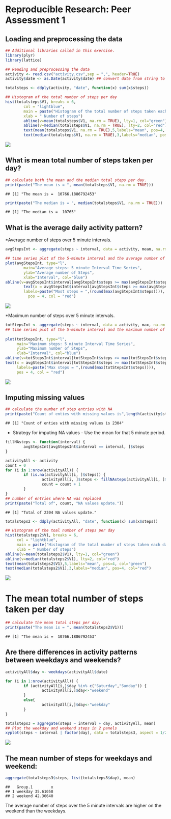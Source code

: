 # Reproducible Research: Peer Assessment 1


## Loading and preprocessing the data


```r
## Additional libraries called in this exercise.
library(plyr)
library(lattice)

## Reading and preprocessing the data
activity <- read.csv("activity.csv",sep = ",", header=TRUE)
activity$date <- as.Date(activity$date) ## convert date from string to date

totalsteps <- ddply(activity, "date", function(x) sum(x$steps))

## Histogram of the total number of steps per day
hist(totalsteps$V1, breaks = 6,
        col = "lightblue",
        main = paste("Histogram of the total number of steps taken each day"),
        xlab = " Number of steps")
        abline(v=mean(totalsteps$V1, na.rm = TRUE), lty=1, col="green")
        abline(v=median(totalsteps$V1, na.rm = TRUE), lty=2, col="red")
        text(mean(totalsteps$V1, na.rm = TRUE),5,labels="mean", pos=4, col="green")
        text(median(totalsteps$V1, na.rm = TRUE),3,labels="median", pos=4, col="red")
```

![](PA1_template_files/figure-html/unnamed-chunk-1-1.png) 

## What is mean total number of steps taken per day?

```r
## calculate both the mean and the median total steps per day.        
print(paste("The mean is = ", mean(totalsteps$V1, na.rm = TRUE)))
```

```
## [1] "The mean is =  10766.1886792453"
```

```r
print(paste("The median is = ", median(totalsteps$V1, na.rm = TRUE)))
```

```
## [1] "The median is =  10765"
```

## What is the average daily activity pattern?
*Average number of steps over 5 minute intervals.


```r
avgStepsInt <- aggregate(steps ~ interval, data = activity, mean, na.rm = TRUE)  

## time series plot of the 5-minute interval and the average number of steps taken, averaged  across all days 
plot(avgStepsInt, type="l",  
        main="Average steps: 5 minute Interval Time Series", 
        ylab="Average number of Steps", 
        xlab="Interval", col="blue") 
abline(v=avgStepsInt$interval[avgStepsInt$steps >= max(avgStepsInt$steps)], lty = 1, col = "red")
        text(x = avgStepsInt$interval[avgStepsInt$steps >= max(avgStepsInt$steps)],y = round(max(avgStepsInt$steps)),   
        labels=paste("Most steps = ",(round(max(avgStepsInt$steps)))), 
          pos = 4, col = "red")
```

![](PA1_template_files/figure-html/unnamed-chunk-3-1.png) 

*Maximum number of steps over 5 minute intervals.


```r
totStepsInt <- aggregate(steps ~ interval, data = activity, max, na.rm = TRUE)  
## time series plot of the 5-minute interval and the maximum number of steps taken, across all days 
        
plot(totStepsInt, type="l",  
     main="Maximum steps: 5 minute Interval Time Series", 
     ylab="Maximum number of Steps", 
     xlab="Interval", col="blue") 
abline(v=totStepsInt$interval[totStepsInt$steps >= max(totStepsInt$steps)], lty = 1, col = "red")
text(x = avgStepsInt$interval[totStepsInt$steps >= max(totStepsInt$steps)],y = round(max(totStepsInt$steps)),   
     labels=paste("Max steps = ",(round(max(totStepsInt$steps)))), 
     pos = 4, col = "red")
```

![](PA1_template_files/figure-html/unnamed-chunk-4-1.png) 
 
     

## Imputing missing values


```r
## calculate the number of step entries with NA
print(paste("Count of enties with missing values is",length(activity$steps[is.na(activity$steps)])))
```

```
## [1] "Count of enties with missing values is 2304"
```

* Strategy for imputing NA values - Use the mean for that 5 minute period.


```r
fillNAsteps <- function(interval) {
        avgStepsInt[avgStepsInt$interval == interval, ]$steps
}

activityAll <- activity  
count = 0  
for (i in 1:nrow(activityAll)) {
        if (is.na(activityAll[i, ]$steps)) {
                activityAll[i, ]$steps <- fillNAsteps(activityAll[i, ]$interval)
                count = count + 1
        }
}
## number of entries where NA was replaced
print(paste("Total of", count, "NA values update."))
```

```
## [1] "Total of 2304 NA values update."
```

```r
totalsteps2 <- ddply(activityAll, "date", function(x) sum(x$steps))

## Histogram of the toal number of steps per day
hist(totalsteps2$V1, breaks = 6,
     col = "lightblue",
     main = paste("Histogram of the total number of steps taken each day"),
     xlab = " Number of steps")
abline(v=mean(totalsteps2$V1), lty=1, col="green")
abline(v=median(totalsteps2$V1), lty=2, col="red")
text(mean(totalsteps2$V1),5,labels="mean", pos=4, col="green")
text(median(totalsteps2$V1),3,labels="median", pos=4, col="red")
```

![](PA1_template_files/figure-html/unnamed-chunk-6-1.png) 

# The mean total number of steps taken per day


```r
## calculate the mean total steps per day.
print(paste("The mean is = ", mean(totalsteps2$V1)))
```

```
## [1] "The mean is =  10766.1886792453"
```

## Are there differences in activity patterns between weekdays and weekends?


```r
activityAll$day <- weekdays(activityAll$date)

for (i in 1:nrow(activityAll)) {                                       
        if (activityAll[i,]$day %in% c("Saturday","Sunday")) {            
                activityAll[i,]$day<-"weekend"                                
        }
        else{
                activityAll[i,]$day<-"weekday"                                
        }
}

totalsteps3 = aggregate(steps ~ interval + day, activityAll, mean)
## Plot the weekday and weekend steps in 2 panels
xyplot(steps ~ interval | factor(day), data = totalsteps3, aspect = 1/2, type = "l")
```

![](PA1_template_files/figure-html/unnamed-chunk-8-1.png) 

## The mean number of steps for weekdays and weekend:


```r
aggregate(totalsteps3$steps, list(totalsteps3$day), mean)
```

```
##   Group.1        x
## 1 weekday 35.61058
## 2 weekend 42.36640
```
The average number of steps over the 5 minute intervals are higher on the weekend than the weekdays.
